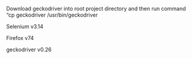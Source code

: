 Download geckodriver into root project directory and then run command “cp geckodriver /usr/bin/geckodriver

Selenium v3.14

Firefox v74

geckodriver v0.26 
